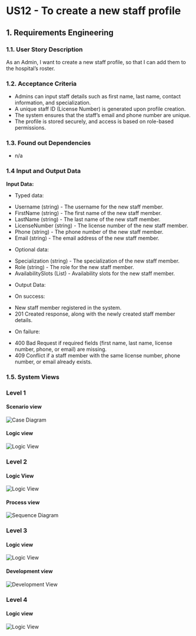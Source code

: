 # US12 - To create a new staff profile


## 1. Requirements Engineering

### 1.1. User Story Description

As an Admin, I want to create a new staff profile, so that I can add them to the hospital’s roster.

### 1.2. Acceptance Criteria

- Admins can input staff details such as first name, last name, contact information, and
specialization.
- A unique staff ID (License Number) is generated upon profile creation.
- The system ensures that the staff’s email and phone number are unique.
- The profile is stored securely, and access is based on role-based permissions.


### 1.3. Found out Dependencies

* n/a

### 1.4 Input and Output Data

**Input Data:**

* Typed data:
- Username (string) - The username for the new staff member.
- FirstName (string) - The first name of the new staff member.
- LastName (string) - The last name of the new staff member.
- LicenseNumber (string) - The license number of the new staff member.
- Phone (string) - The phone number of the new staff member.
- Email (string) - The email address of the new staff member.
* Optional data:
- Specialization (string) - The specialization of the new staff member.
- Role (string) - The role for the new staff member.
- AvailabilitySlots (List<string>) - Availability slots for the new staff member.
* Output Data:

* On success:

- New staff member registered in the system.
- 201 Created response, along with the newly created staff member details.
* On failure:

- 400 Bad Request if required fields (first name, last name, license number, phone, or email) are missing.
- 409 Conflict if a staff member with the same license number, phone number, or email already exists.

### 1.5. System Views

### Level 1

#### Scenario view

![Case Diagram](views/case-diagram.svg)

#### Logic view

![Logic View](views/level1-logic.svg)

### Level 2

#### Logic View

![Logic View](views/logic-view-lvl2.svg)

#### Process view

![Sequence Diagram](views/sequence-diagram.svg)

### Level 3

#### Logic view

![Logic View](views/logic-view-lvl3.svg)


#### Development view

![Development View](views/dev-view-lvl3.svg)

### Level 4

#### Logic view

![Logic View](views/logic-view-lvl4.svg)


